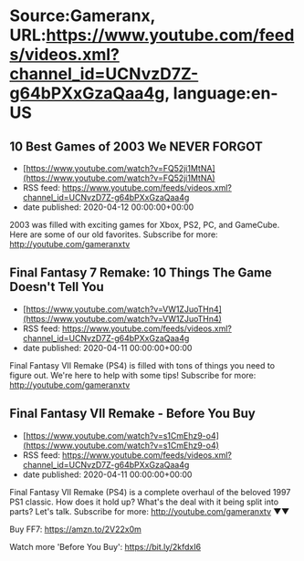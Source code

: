 # Source:Gameranx, URL:https://www.youtube.com/feeds/videos.xml?channel_id=UCNvzD7Z-g64bPXxGzaQaa4g, language:en-US

## 10 Best Games of 2003 We NEVER FORGOT
 - [https://www.youtube.com/watch?v=FQ52ji1MtNA](https://www.youtube.com/watch?v=FQ52ji1MtNA)
 - RSS feed: https://www.youtube.com/feeds/videos.xml?channel_id=UCNvzD7Z-g64bPXxGzaQaa4g
 - date published: 2020-04-12 00:00:00+00:00

2003 was filled with exciting games for Xbox, PS2, PC, and GameCube. Here are some of our old favorites.
Subscribe for more: http://youtube.com/gameranxtv

## Final Fantasy 7 Remake: 10 Things The Game Doesn't Tell You
 - [https://www.youtube.com/watch?v=VW1ZJuoTHn4](https://www.youtube.com/watch?v=VW1ZJuoTHn4)
 - RSS feed: https://www.youtube.com/feeds/videos.xml?channel_id=UCNvzD7Z-g64bPXxGzaQaa4g
 - date published: 2020-04-11 00:00:00+00:00

Final Fantasy VII Remake (PS4) is filled with tons of things you need to figure out. We're here to help with some tips!
Subscribe for more: http://youtube.com/gameranxtv

## Final Fantasy VII Remake - Before You Buy
 - [https://www.youtube.com/watch?v=s1CmEhz9-o4](https://www.youtube.com/watch?v=s1CmEhz9-o4)
 - RSS feed: https://www.youtube.com/feeds/videos.xml?channel_id=UCNvzD7Z-g64bPXxGzaQaa4g
 - date published: 2020-04-11 00:00:00+00:00

Final Fantasy VII Remake (PS4) is a complete overhaul of the beloved 1997 PS1 classic. How does it hold up? What's the deal with it being split into parts? Let's talk.
Subscribe for more: http://youtube.com/gameranxtv ▼▼


Buy FF7: https://amzn.to/2V22x0m



Watch more 'Before You Buy': https://bit.ly/2kfdxI6

